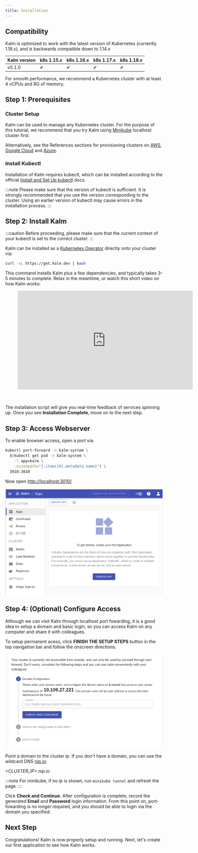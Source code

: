 ```yaml
---
title: Installation
---
```


## Compatibility

Kalm is optimized to work with the latest version of Kubernetes (currently 1.18.x), and is backwards compatible down to 1.14.x

| Kalm version | k8s 1.15.x | k8s 1.16.x | k8s 1.17.x | k8s 1.18.x |
| ------------ | ---------- | ---------- | ---------- | ---------- |
| v0.1.0       | ✔          | ✔          | ✔          | ✔          |

For smooth performance, we recommend a Kubernetes cluster with at least 4 vCPUs and 8G of memory.

## Step 1: Prerequisites

### Cluster Setup

Kalm can be used to manage any Kubernetes cluster.
For the purpose of this tutorial, we recommend that you try Kalm using [Minikube](./guide-minikube.md) localhost cluster first.

Alternatively, see the References sections for provisioning clusters on [AWS](./amazon-eks.md), [Google Cloud](./google-gke.md) and [Azure](./azure-aks.md).

### Install Kubectl

Installation of Kalm requires kubectl, which can be installed according to the official <a href="https://kubernetes.io/docs/tasks/tools/install-kubectl/" target="_blank">Install and Set Up kubectl</a> docs.

:::note
Please make sure that the version of kubectl is sufficient. It is strongly recommended that you use the version corresponding to the cluster. Using an earlier version of kubectl may cause errors in the installation process.
:::

## Step 2: Install Kalm

:::caution
Before proceeding, please make sure that the current context of your kubectl is set to the correct cluster.
:::

Kalm can be installed as a [Kubernetes Operator](https://kubernetes.io/docs/concepts/extend-kubernetes/operator/) directly onto your cluster via:

```bash
curl -sL https://get.kalm.dev | bash
```

This command installs Kalm plus a few dependencies, and typically takes 3-5 minutes to complete. Relax in the meantime, or watch this short video on how Kalm works:

<figure class="video_container">
  <iframe width="560" height="315" src="https://youtu.be/F5wuQaPQ50s" frameborder="0" allowfullscreen="true"></iframe>
</figure>

<br />

The installation script will give you real-time feedback of services spinning up. Once you see **Installation Complete**, move on to the next step.

## Step 3: Access Webserver

To enable browser access, open a port via:

```bash
kubectl port-forward -n kalm-system \
  $(kubectl get pod -n kalm-system \
    -l app=kalm \
    -ojsonpath="{.items[0].metadata.name}") \
  3010:3010
```

Now open <a href="http://localhost:3010/" target="_blank">http://localhost:3010/</a>

![login screen](assets/kalm-empty-state.png)

## Step 4: (Optional) Configure Access

Although we can visit Kalm through localhost port fowarding, it is a good idea to setup a domain and basic login, so you can access Kalm on any computer and share it with colleagues.

To setup permanent acess, click **FINISH THE SETUP STEPS** button in the top navigation bar and follow the onscreen directions.

![setup domain](assets/setup-domain.png)

Point a domain to the cluster ip. If you don't have a domain, you can use the wildcard DNS <a href="https://nip.io/" target="_blank">nip.io</a>:

_<CLUSTER_IP>.nip.io_

:::note
For minikube, if no ip is shown, run `minikube tunnel` and refresh the page.
:::

Click **Check and Continue**. After configuration is complete, record the generated **Email** and **Password** login information. From this point on, port-fowarding is no longer required, and you should be able to login via the domain you specified.

## Next Step

Congratulations! Kalm is now properly setup and running. Next, let's create our first application to see how Kalm works.
